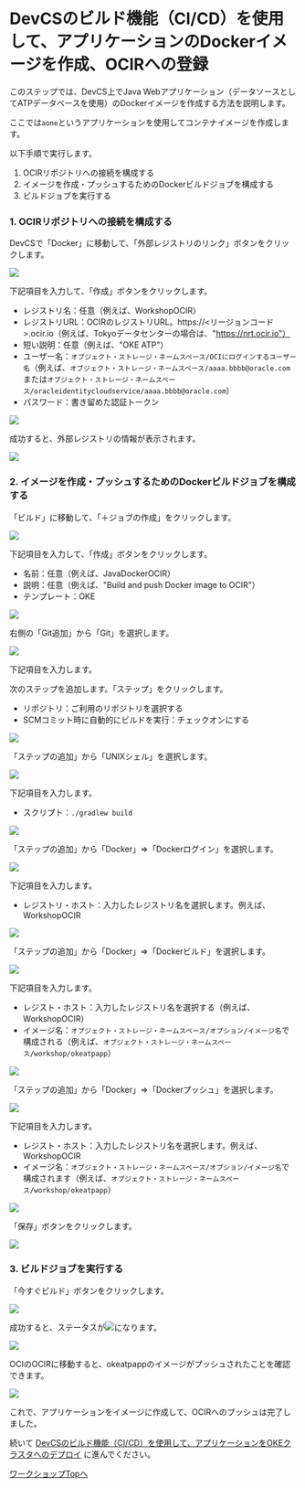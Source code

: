 DevCSのビルド機能（CI/CD）を使用して、アプリケーションのDockerイメージを作成、OCIRへの登録
=======
このステップでは、DevCS上でJava Webアプリケーション（データソースとしてATPデータベースを使用）のDockerイメージを作成する方法を説明します。

ここでは`aone`というアプリケーションを使用してコンテナイメージを作成します。

以下手順で実行します。

1. OCIRリポジトリへの接続を構成する
2. イメージを作成・プッシュするためのDockerビルドジョブを構成する
3. ビルドジョブを実行する

### 1. OCIRリポジトリへの接続を構成する

DevCSで「Docker」に移動して、「外部レジストリのリンク」ボタンをクリックします。

![](images/1500.jpg "")

下記項目を入力して、「作成」ボタンをクリックします。

+ レジストリ名：任意（例えば、WorkshopOCIR）
+ レジストリURL：OCIRのレジストリURL。https://<リージョンコード>.ocir.io（例えば、Tokyoデータセンターの場合は、"https://nrt.ocir.io"）
+ 短い説明：任意（例えば、"OKE ATP"）
+ ユーザー名：`オブジェクト・ストレージ・ネームスペース/OCIにログインするユーザー名`（例えば、`オブジェクト・ストレージ・ネームスペース/aaaa.bbbb@oracle.com`または`オブジェクト・ストレージ・ネームスペース/oracleidentitycloudservice/aaaa.bbbb@oracle.com`）
+ パスワード：書き留めた認証トークン

![](images/1510.jpg "")

成功すると、外部レジストリの情報が表示されます。

![](images/1520.jpg "")

### 2. イメージを作成・プッシュするためのDockerビルドジョブを構成する

「ビルド」に移動して、「＋ジョブの作成」をクリックします。

![](images/1530.jpg "")

下記項目を入力して、「作成」ボタンをクリックします。

+ 名前：任意（例えば、JavaDockerOCIR）
+ 説明：任意（例えば、"Build and push Docker image to OCIR"）
+ テンプレート：OKE

![](images/1540.jpg "")

右側の「Git追加」から「Git」を選択します。

![](images/1550.jpg "")

下記項目を入力します。

次のステップを追加します。「ステップ」をクリックします。

+ リポジトリ：ご利用のリポジトリを選択する
+ SCMコミット時に自動的にビルドを実行：チェックオンにする

![](images/1560.jpg "")

「ステップの追加」から「UNIXシェル」を選択します。

![](images/1570.jpg "")

下記項目を入力します。

+ スクリプト：`./gradlew build`

![](images/1580.jpg "")

「ステップの追加」から「Docker」⇒「Dockerログイン」を選択します。

![](images/1590.jpg "")

下記項目を入力します。

+ レジストリ・ホスト：入力したレジストリ名を選択します。例えば、WorkshopOCIR

![](images/1610.jpg "")

「ステップの追加」から「Docker」⇒「Dockerビルド」を選択します。

![](images/1620.jpg "")

下記項目を入力します。

+ レジスト・ホスト：入力したレジストリ名を選択する（例えば、WorkshopOCIR）
+ イメージ名：`オブジェクト・ストレージ・ネームスペース/オプション/イメージ名`で構成される（例えば、`オブジェクト・ストレージ・ネームスペース/workshop/okeatpapp`）

![](images/1630.jpg "")

「ステップの追加」から「Docker」⇒「Dockerプッシュ」を選択します。

![](images/1632.jpg "")

下記項目を入力します。

+ レジスト・ホスト：入力したレジストリ名を選択します。例えば、WorkshopOCIR
+ イメージ名：`オブジェクト・ストレージ・ネームスペース/オプション/イメージ名`で構成されます（例えば、`オブジェクト・ストレージ・ネームスペース/workshop/okeatpapp`）

![](images/1634.jpg "")

「保存」ボタンをクリックします。

![](images/1640.jpg "")

### 3. ビルドジョブを実行する

「今すぐビルド」ボタンをクリックします。

![](images/1650.jpg "")

成功すると、ステータスが![](images/status_success.jpg "")になります。

![](images/1660.jpg "")

OCIのOCIRに移動すると、okeatpappのイメージがプッシュされたことを確認できます。

![](images/1690.jpg "")

これで、アプリケーションをイメージに作成して、OCIRへのプッシュは完了しました。

続いて [DevCSのビルド機能（CI/CD）を使用して、アプリケーションをOKEクラスタへのデプロイ](WorkshopGuide900DeployToOKECluster.md) に進んでください。

[ワークショップTopへ](../README.md)